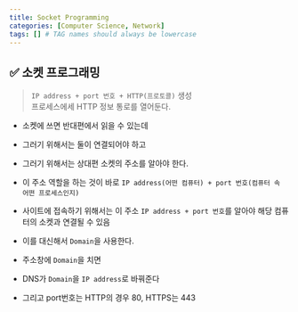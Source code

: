 ```yaml
---
title: Socket Programming
categories: [Computer Science, Network]
tags: [] # TAG names should always be lowercase
---
```


## ✅ 소켓 프로그래밍

> `IP address + port 번호 + HTTP(프로토콜)` 생성 <br>
> 프로세스에세 HTTP 정보 통로를 열어둔다. <br>

- 소켓에 쓰면 반대편에서 읽을 수 있는데
- 그러기 위해서는 둘이 연결되어야 하고
- 그러기 위해서는 상대편 소켓의 주소를 알아야 한다.
- 이 주소 역할을 하는 것이 바로 `IP address(어떤 컴퓨터) + port 번호(컴퓨터 속 어떤 프로세스인지)`

- 사이트에 접속하기 위해서는 이 주소 `IP address + port 번호`를 알아야 해당 컴퓨터의 소켓과 연결될 수 있음
- 이를 대신해서 `Domain`을 사용한다.

- 주소창에 `Domain`을 치면
- DNS가 `Domain`을 `IP address`로 바꿔준다
- 그리고 port번호는 HTTP의 경우 80, HTTPS는 443
